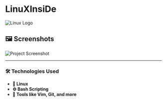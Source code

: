 # LinuXInsiDe

![Linux Logo](https://upload.wikimedia.org/wikipedia/commons/a/af/Tux.png)



## 🖼️ Screenshots
![Project Screenshot](https://id.pinterest.com/pin/46091596179843824/)

---

### 🛠️ Technologies Used
- **🐧 Linux**
- **⚙️ Bash Scripting**
- **🔧 Tools like Vim, Git, and more**




